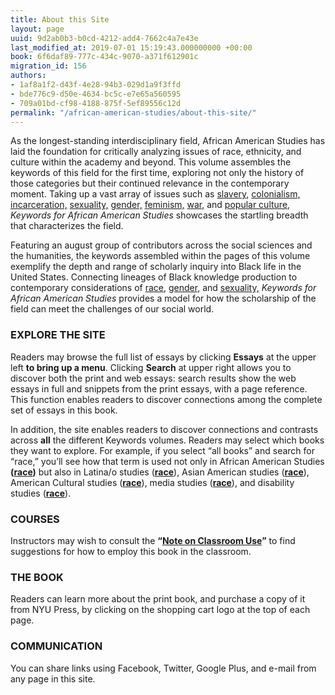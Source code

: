 ```yaml
---
title: About this Site
layout: page
uuid: 9d2ab0b3-b0cd-4212-add4-7662c4a7e43e
last_modified_at: 2019-07-01 15:19:43.000000000 +00:00
book: 6f6daf89-777c-434c-9070-a371f612901c
migration_id: 156
authors:
- 1af8a1f2-d43f-4e28-94b3-029d1a9f3ffd
- bde776c9-d50e-4634-bc5c-e7e65a560595
- 709a01bd-cf98-4188-875f-5ef89556c12d
permalink: "/african-american-studies/about-this-site/"
---
```


As the longest-standing interdisciplinary field, African American Studies has laid the foundation for critically analyzing issues of race, ethnicity, and culture within the academy and beyond. This volume assembles the keywords of this field for the first time, exploring not only the history of those categories but their continued relevance in the contemporary moment. Taking up a vast array of issues such as [slavery](/african-american-studies/essay/slavery/), [colonialism,](/african-american-studies/essay/colonialism/) [incarceration,](/african-american-studies/essay/incarceration/) [sexuality,](/african-american-studies/essay/sexuality/) [gender,](/african-american-studies/essay/gender/) [feminism,](/african-american-studies/essay/feminism/) [war,](/african-american-studies/essay/war/) and [popular culture](/african-american-studies/essay/popular/), _Keywords for African American Studies_ showcases the startling breadth that characterizes the field.

Featuring an august group of contributors across the social sciences and the humanities, the keywords assembled within the pages of this volume exemplify the depth and range of scholarly inquiry into Black life in the United States. Connecting lineages of Black knowledge production to contemporary considerations of [race](/african-american-studies/essay/race/), [gender,](/african-american-studies/essay/gender/) and [sexuality,](/african-american-studies/essay/sexuality/) _Keywords for African American Studies_ provides a model for how the scholarship of the field can meet the challenges of our social world.

### **EXPLORE THE SITE**

Readers may browse the full list of essays by clicking **Essays** at the upper left **to bring up a menu**. Clicking **Search** at upper right allows you to discover both the print and web essays: search results show the web essays in full and snippets from the print essays, with a page reference. This function enables readers to discover connections among the complete set of essays in this book.

In addition, the site enables readers to discover connections and contrasts across **all** the different Keywords volumes. Readers may select which books they want to explore. For example, if you select “all books” and search for “race,” you’ll see how that term is used not only in African American Studies **([race](/african-american-studies/essay/race/))** but also in Latina/o studies (**[race](/latina-latino-studies/essay/race/)**), Asian American studies (**[race](/asian-american-studies/essay/race/)**), American Cultural studies (**[race](/american-cultural-studies/essay/race/)**), media studies (**[race](/media-studies/essay/race/)**), and disability studies (**[race](/disability-studies/essay/race/)**).

### **COURSES**

Instructors may wish to consult the **“[Note on Classroom Use](/african-american-studies/in-the-classroom/classroom-use/)”** to find suggestions for how to employ this book in the classroom.

### **THE BOOK**

Readers can learn more about the print book, and purchase a copy of it from NYU Press, by clicking on the shopping cart logo at the top of each page.

### **COMMUNICATION**

You can share links using Facebook, Twitter, Google Plus, and e-mail from any page in this site.

